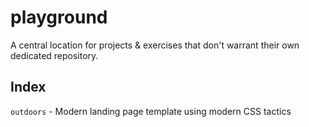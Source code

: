 # playground

A central location for projects & exercises that don't warrant their own dedicated repository.

## Index

`outdoors` - Modern landing page template using modern CSS tactics
